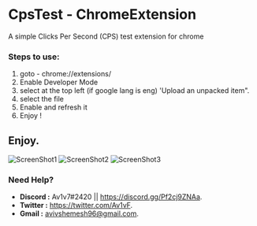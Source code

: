 # CpsTest - ChromeExtension
A simple Clicks Per Second (CPS) test extension for chrome

### Steps to use:
  1. goto - chrome://extensions/
  2. Enable Developer Mode
  3. select at the top left (if google lang is eng) 'Upload an unpacked item".
  4. select the file
  5. Enable and refresh it
  6. Enjoy !
  
  ## Enjoy.
  ![ScreenShot1](https://cdn.discordapp.com/attachments/961638514389287002/1074059790399053864/image.png)
  ![ScreenShot2](https://cdn.discordapp.com/attachments/961638514389287002/1074059790793322677/image.png)
  ![ScreenShot3](https://cdn.discordapp.com/attachments/961638514389287002/1074059791032393779/image.png)

### Need Help?

-  **Discord :** Av1v7#2420 || https://discord.gg/Pf2cj9ZNAa.
-  **Twitter :** https://twitter.com/Av1vF.
-  **Gmail :** avivshemesh96@gmail.com.
